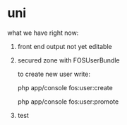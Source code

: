 uni
===
what we have right now:

1.  front end output
    not yet editable
2.  secured zone with FOSUserBundle

    to create new user write:

    php app/console fos:user:create

    php app/console fos:user:promote

3. test